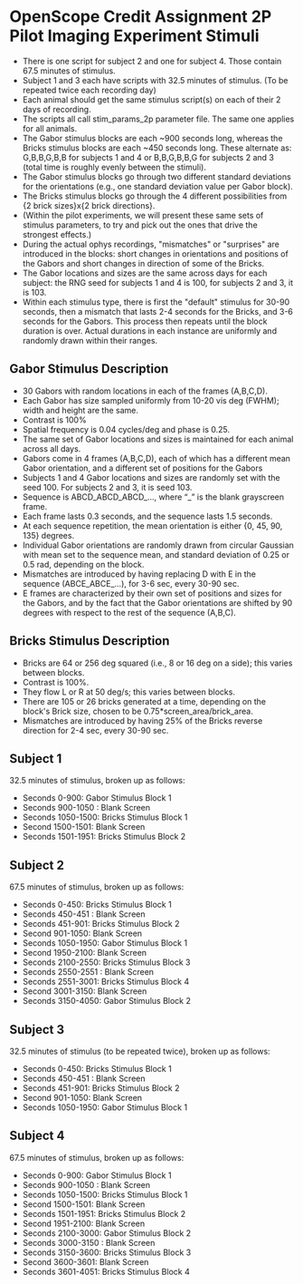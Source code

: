 OpenScope Credit Assignment 2P Pilot Imaging Experiment Stimuli
====================================================

- There is one script for subject 2 and one for subject 4. Those contain 67.5 minutes of stimulus.
- Subject 1 and 3 each have scripts with 32.5 minutes of stimulus. (To be repeated twice each recording day) 
- Each animal should get the same stimulus script(s) on each of their 2 days of recording.
- The scripts all call  stim_params_2p parameter file. The same one applies for all animals.
 - The Gabor stimulus blocks are each ~900 seconds long, whereas the Bricks stimulus blocks are each ~450 seconds long. These alternate as: G,B,B,G,B,B for subjects 1 and 4 or B,B,G,B,B,G for subjects 2 and 3 (total time is roughly evenly between the stimuli).
- The Gabor stimulus blocks go through two different standard deviations for the orientations (e.g., one standard deviation value per Gabor block).
- The Bricks stimulus blocks go through the 4 different possibilities from {2 brick sizes}x{2 brick directions}. 
- (Within the pilot experiments, we will present these same sets of stimulus parameters, to try and pick out the ones that drive the strongest effects.)
- During the actual ophys recordings, "mismatches" or "surprises" are introduced in the blocks: short changes in orientations and positions of the Gabors and short changes in direction of some of the Bricks.
- The Gabor locations and sizes are the same across days for each subject: the RNG seed for subjects 1 and 4 is 100, for subjects 2 and 3, it is 103.
- Within each stimulus type, there is first the "default" stimulus for 30-90 seconds, then a mismatch that lasts 2-4 seconds for the Bricks, and 3-6 seconds for the Gabors. This process then repeats until the block duration is over. Actual durations in each instance are uniformly and randomly drawn within their ranges.

Gabor Stimulus Description
--------------------------
- 30 Gabors with random locations in each of the frames (A,B,C,D).
- Each Gabor has size sampled uniformly from 10-20 vis deg (FWHM); width and height are the same.
- Contrast is 100%
- Spatial frequency is 0.04 cycles/deg and phase is 0.25.
- The same set of Gabor locations and sizes is maintained for each animal across all days.
- Gabors come in 4 frames (A,B,C,D), each of which has a different mean Gabor orientation, and a different set of positions for the Gabors
- Subjects 1 and 4 Gabor locations and sizes are randomly set with the seed 100. For subjects 2 and 3, it is seed 103.
- Sequence is ABCD_ABCD_ABCD_..., where “_” is the blank grayscreen frame.
- Each frame lasts 0.3 seconds, and the sequence lasts 1.5 seconds.
- At each sequence repetition, the mean orientation is either {0, 45, 90, 135} degrees.
- Individual Gabor orientations are randomly drawn from circular Gaussian with mean set to the sequence mean, and standard deviation of 0.25 or 0.5 rad, depending on the block.
- Mismatches are introduced by having replacing D with E in the sequence (ABCE_ABCE_...), for 3-6 sec, every 30-90 sec.
- E frames are characterized by their own set of positions and sizes for the Gabors, and by the fact that the Gabor orientations are shifted by 90 degrees with respect to the rest of the sequence (A,B,C).

Bricks Stimulus Description
---------------------------
- Bricks are 64 or 256 deg squared (i.e., 8 or 16 deg on a side); this varies between blocks.
- Contrast is 100%.
- They flow L or R at 50 deg/s; this varies between blocks.
- There are 105 or 26 bricks generated at a time, depending on the block's Brick size, chosen to be 0.75*screen_area/brick_area.
- Mismatches are introduced by having 25% of the Bricks reverse direction for 2-4 sec, every 30-90 sec.

Subject 1
-----
32.5 minutes of stimulus, broken up as follows:
- Seconds 0-900: Gabor Stimulus Block 1
- Seconds 900-1050 : Blank Screen
- Seconds 1050-1500: Bricks Stimulus Block 1
- Second 1500-1501: Blank Screen
- Seconds 1501-1951: Bricks Stimulus Block 2

Subject 2
-----
67.5 minutes of stimulus, broken up as follows:
- Seconds 0-450: Bricks Stimulus Block 1
- Seconds 450-451 : Blank Screen
- Seconds 451-901: Bricks Stimulus Block 2
- Second 901-1050: Blank Screen
- Seconds 1050-1950: Gabor Stimulus Block 1
- Second 1950-2100: Blank Screen
- Seconds 2100-2550: Bricks Stimulus Block 3
- Seconds 2550-2551 : Blank Screen
- Seconds 2551-3001: Bricks Stimulus Block 4
- Second 3001-3150: Blank Screen
- Seconds 3150-4050: Gabor Stimulus Block 2

Subject 3
-----
32.5 minutes of stimulus (to be repeated twice), broken up as follows:
- Seconds 0-450: Bricks Stimulus Block 1
- Seconds 450-451 : Blank Screen
- Seconds 451-901: Bricks Stimulus Block 2
- Second 901-1050: Blank Screen
- Seconds 1050-1950: Gabor Stimulus Block 1

Subject 4
-----
67.5 minutes of stimulus, broken up as follows:
- Seconds 0-900: Gabor Stimulus Block 1
- Seconds 900-1050 : Blank Screen
- Seconds 1050-1500: Bricks Stimulus Block 1
- Second 1500-1501: Blank Screen
- Seconds 1501-1951: Bricks Stimulus Block 2
- Second 1951-2100: Blank Screen
- Seconds 2100-3000: Gabor Stimulus Block 2
- Seconds 3000-3150 : Blank Screen
- Seconds 3150-3600: Bricks Stimulus Block 3
- Second 3600-3601: Blank Screen
- Seconds 3601-4051: Bricks Stimulus Block 4


